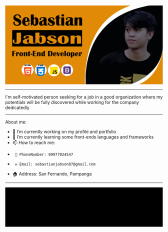  ![Sebastian on SCJ](https://raw.githubusercontent.com/sebastian709/sebastian709/main/SCJBanner.png)

_________________________________________________

 I'm self-motivated person seeking for a job in a good organization where my potentials will be fully
discovered while working for the company dedicatedly

____________________________

About me:

- 🔭 I’m currently working on my profile and portfolio
- 🌱 I’m currently learning some front-ends languages and frameworks
- 📫 How to reach me: 
-      📱 PhoneNumber: 09977024547
-      ✉️ Email: sebastianjabson07@gmail.com
- 🏠 Address: San Fernando, Pampanga

_________________________________________________


![Sebastian on SCJ](https://raw.githubusercontent.com/sebastian709/sebastian709/main/code.gif)



